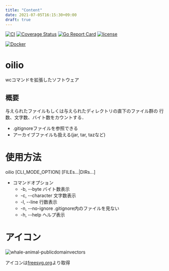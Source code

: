 ```yaml
---
title: "Content"
date: 2021-07-05T16:15:30+09:00
draft: true
---
```


[![CI](https://github.com/enoguch/oilio/actions/workflows/main.yml/badge.svg)](https://github.com/enoguch/oilio/actions/workflows/main.yml)
[![Coverage Status](https://coveralls.io/repos/github/enoguch/oilio/badge.svg?branch=main)](https://coveralls.io/github/enoguch/oilio?branch=main)
[![Go Report Card](https://goreportcard.com/badge/github.com/enoguch/oilio)](https://goreportcard.com/report/github.com/enoguch/oilio)
[![license](http://img.shields.io/badge/license-CC0-green.svg)](https://github.com/enoguch/oilio/blob/main/LICENSE)

[![Docker](https://img.shields.io/badge/Docker-ghcr.io%2Fenoguch%2Foilio%3A1.0.0-green?logo=docker)](https://hub.docker.com/repository/docker/enoguch/oilio)


# oilio
wcコマンドを拡張したソフトウェア

## 概要
与えられたファイルもしくは与えられたディレクトリの直下のファイル群の
行数、文字数、バイト数をカウントする．
* .gitignoreファイルを参照できる
* アーカイブファイルも扱える(jar, tar, tazなど)

# 使用方法
oilio [CLI_MODE_OPTION] [FILEs...|DIRs...]
* コマンドオプション
  * -b, --byte         バイト数表示
  * -c, --character    文字数表示
  * -l, --line         行数表示
  * -n, --no-ignore    .gitignore内のファイルを見ない
  * -h, --help         ヘルプ表示

# アイコン
![whale-animal-publicdomainvectors](https://user-images.githubusercontent.com/84704334/119367448-ed089b00-bcec-11eb-850e-21628810b8d8.png)

アイコンは[freesvg.org](https://freesvg.org/whale)より取得

